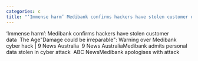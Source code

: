 ```yaml
---
categories: c
title: "‘Immense harm’ Medibank confirms hackers have stolen customer data  The Age"
---
```

‘Immense harm’: Medibank confirms hackers have stolen customer data&nbsp;&nbsp;The Age"Damage could be irreparable": Warning over Medibank cyber hack | 9 News Australia&nbsp;&nbsp;9 News AustraliaMedibank admits personal data stolen in cyber attack&nbsp;&nbsp;ABC NewsMedibank apologises with attack 